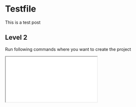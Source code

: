 # Testfile
This is a test post

## Level 2
Run following commands where you want to create the project

<iframe src="output.html"></iframe>

